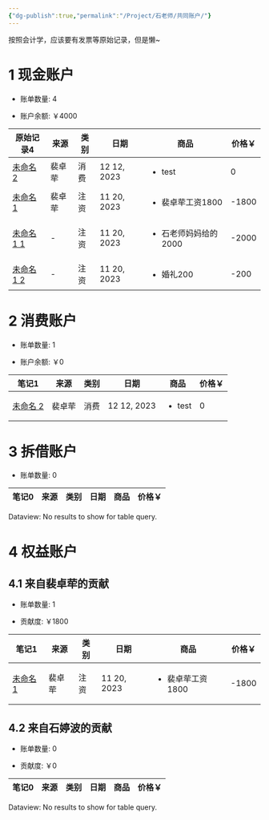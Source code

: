 ```yaml
---
{"dg-publish":true,"permalink":"/Project/石老师/共同账户/"}
---
```


按照会计学，应该要有发票等原始记录，但是懒~
# 1 现金账户
<p><span><ul>
<li>账单数量: 4</li>
</ul></span></p><p><span><ul>
<li>账户余额: ￥4000</li>
</ul></span></p><div><table class="dataview table-view-table"><thead class="table-view-thead"><tr class="table-view-tr-header"><th class="table-view-th"><span>原始记录</span><span class="dataview small-text">4</span></th><th class="table-view-th"><span>来源</span></th><th class="table-view-th"><span>类别</span></th><th class="table-view-th"><span>日期</span></th><th class="table-view-th"><span>商品</span></th><th class="table-view-th"><span>价格￥</span></th></tr></thead><tbody class="table-view-tbody"><tr><td><span><a data-tooltip-position="top" aria-label="Resource/bill/未命名 2.md" data-href="Resource/bill/未命名 2.md" href="Resource/bill/未命名 2.md" class="internal-link" target="_blank" rel="noopener">未命名 2</a></span></td><td><span>裴卓荦</span></td><td><span>消费</span></td><td>12 12, 2023</td><td><ul class="dataview dataview-ul dataview-result-list-ul"><li class="dataview-result-list-li"><span>test</span></li></ul></td><td>0</td></tr><tr><td><span><a data-tooltip-position="top" aria-label="Resource/bill/未命名 1.md" data-href="Resource/bill/未命名 1.md" href="Resource/bill/未命名 1.md" class="internal-link" target="_blank" rel="noopener">未命名 1</a></span></td><td><span>裴卓荦</span></td><td><span>注资</span></td><td>11 20, 2023</td><td><ul class="dataview dataview-ul dataview-result-list-ul"><li class="dataview-result-list-li"><span>裴卓荦工资1800</span></li></ul></td><td>-1800</td></tr><tr><td><span><a data-tooltip-position="top" aria-label="Resource/bill/未命名 1 1.md" data-href="Resource/bill/未命名 1 1.md" href="Resource/bill/未命名 1 1.md" class="internal-link" target="_blank" rel="noopener">未命名 1 1</a></span></td><td><span>-</span></td><td><span>注资</span></td><td>11 20, 2023</td><td><ul class="dataview dataview-ul dataview-result-list-ul"><li class="dataview-result-list-li"><span>石老师妈妈给的2000</span></li></ul></td><td>-2000</td></tr><tr><td><span><a data-tooltip-position="top" aria-label="Resource/bill/未命名 1 2.md" data-href="Resource/bill/未命名 1 2.md" href="Resource/bill/未命名 1 2.md" class="internal-link" target="_blank" rel="noopener">未命名 1 2</a></span></td><td><span>-</span></td><td><span>注资</span></td><td>11 20, 2023</td><td><ul class="dataview dataview-ul dataview-result-list-ul"><li class="dataview-result-list-li"><span>婚礼200</span></li></ul></td><td>-200</td></tr></tbody></table></div>

# 2 消费账户
<p><span><ul>
<li>账单数量: 1</li>
</ul></span></p><p><span><ul>
<li>账户余额: ￥0</li>
</ul></span></p><div><table class="dataview table-view-table"><thead class="table-view-thead"><tr class="table-view-tr-header"><th class="table-view-th"><span>笔记</span><span class="dataview small-text">1</span></th><th class="table-view-th"><span>来源</span></th><th class="table-view-th"><span>类别</span></th><th class="table-view-th"><span>日期</span></th><th class="table-view-th"><span>商品</span></th><th class="table-view-th"><span>价格￥</span></th></tr></thead><tbody class="table-view-tbody"><tr><td><span><a data-tooltip-position="top" aria-label="Resource/bill/未命名 2.md" data-href="Resource/bill/未命名 2.md" href="Resource/bill/未命名 2.md" class="internal-link" target="_blank" rel="noopener">未命名 2</a></span></td><td><span>裴卓荦</span></td><td><span>消费</span></td><td>12 12, 2023</td><td><ul class="dataview dataview-ul dataview-result-list-ul"><li class="dataview-result-list-li"><span>test</span></li></ul></td><td>0</td></tr></tbody></table></div>

# 3 拆借账户
<p><span><ul>
<li>账单数量: 0</li>
</ul></span></p><div><table class="dataview table-view-table"><thead class="table-view-thead"><tr class="table-view-tr-header"><th class="table-view-th"><span>笔记</span><span class="dataview small-text">0</span></th><th class="table-view-th"><span>来源</span></th><th class="table-view-th"><span>类别</span></th><th class="table-view-th"><span>日期</span></th><th class="table-view-th"><span>商品</span></th><th class="table-view-th"><span>价格￥</span></th></tr></thead><tbody class="table-view-tbody"></tbody></table><div class="dataview dataview-error-box"><p class="dataview dataview-error-message">Dataview: No results to show for table query.</p></div></div>

# 4 权益账户

## 4.1 来自裴卓荦的贡献
<p><span><ul>
<li>账单数量: 1</li>
</ul></span></p><p><span><ul>
<li>贡献度: ￥1800</li>
</ul></span></p><div><table class="dataview table-view-table"><thead class="table-view-thead"><tr class="table-view-tr-header"><th class="table-view-th"><span>笔记</span><span class="dataview small-text">1</span></th><th class="table-view-th"><span>来源</span></th><th class="table-view-th"><span>类别</span></th><th class="table-view-th"><span>日期</span></th><th class="table-view-th"><span>商品</span></th><th class="table-view-th"><span>价格￥</span></th></tr></thead><tbody class="table-view-tbody"><tr><td><span><a data-tooltip-position="top" aria-label="Resource/bill/未命名 1.md" data-href="Resource/bill/未命名 1.md" href="Resource/bill/未命名 1.md" class="internal-link" target="_blank" rel="noopener">未命名 1</a></span></td><td><span>裴卓荦</span></td><td><span>注资</span></td><td>11 20, 2023</td><td><ul class="dataview dataview-ul dataview-result-list-ul"><li class="dataview-result-list-li"><span>裴卓荦工资1800</span></li></ul></td><td>-1800</td></tr></tbody></table></div>

## 4.2 来自石婷波的贡献
<p><span><ul>
<li>账单数量: 0</li>
</ul></span></p><p><span><ul>
<li>贡献度: ￥0</li>
</ul></span></p><div><table class="dataview table-view-table"><thead class="table-view-thead"><tr class="table-view-tr-header"><th class="table-view-th"><span>笔记</span><span class="dataview small-text">0</span></th><th class="table-view-th"><span>来源</span></th><th class="table-view-th"><span>类别</span></th><th class="table-view-th"><span>日期</span></th><th class="table-view-th"><span>商品</span></th><th class="table-view-th"><span>价格￥</span></th></tr></thead><tbody class="table-view-tbody"></tbody></table><div class="dataview dataview-error-box"><p class="dataview dataview-error-message">Dataview: No results to show for table query.</p></div></div>
